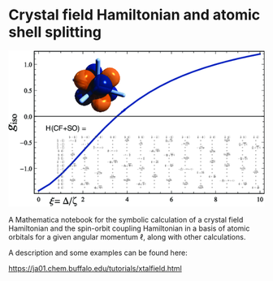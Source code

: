 # Crystal field Hamiltonian and atomic shell splitting

![Image illustrating the capabilities of the crystalfield notebook](xtalfield-illustration.png)

A Mathematica notebook for the symbolic calculation of a crystal field Hamiltonian and the spin-orbit coupling Hamiltonian in a basis of atomic orbitals for a given angular momentum ℓ, along with other calculations.

A description and some examples can be found here: 

https://ja01.chem.buffalo.edu/tutorials/xtalfield.html
